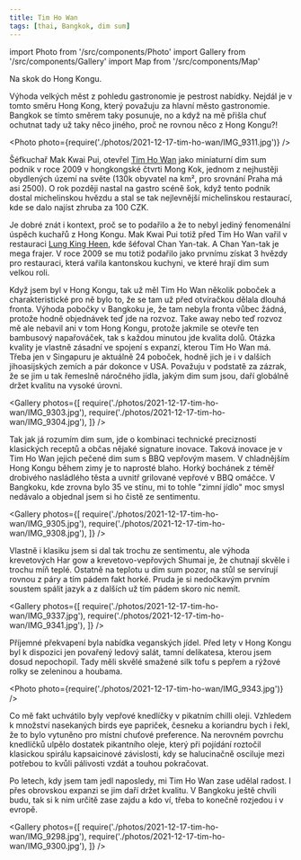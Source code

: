 ```yaml
---
title: Tim Ho Wan
tags: [thai, Bangkok, dim sum]
---
```


import Photo from '/src/components/Photo'
import Gallery from '/src/components/Gallery'
import Map from '/src/components/Map'

Na skok do Hong Kongu.

<!-- truncate -->

Výhoda velkých měst z pohledu gastronomie je pestrost nabídky. Nejdál je v tomto směru Hong Kong, který považuju za hlavní město gastronomie. Bangkok se tímto směrem taky posunuje, no a když na mě přišla chuť ochutnat tady už taky něco jiného, proč ne rovnou něco z Hong Kongu?!

<Photo photo={require('./photos/2021-12-17-tim-ho-wan/IMG_9311.jpg')} />

Šéfkuchař Mak Kwai Pui, otevřel [Tim Ho Wan](https://www.timhowan.com/) jako miniaturní dim sum podnik v roce 2009 v hongkongské čtvrti Mong Kok, jednom z nejhustěji obydlených území na světe (130k obyvatel na km², pro srovnání Praha má asi 2500). O rok později nastal na gastro scéně šok, když tento podnik dostal michelinskou hvězdu a stal se tak nejlevnější michelinskou restaurací, kde se dalo najíst zhruba za 100 CZK.

Je dobré znát i kontext, proč se to podařilo a že to nebyl jediný fenomenální úspěch kuchařů z Hong Kongu. Mak Kwai Pui totiž před Tim Ho Wan vařil v restauraci [Lung King Heen](https://www.fourseasons.com/hongkong/dining/restaurants/lung_king_heen/), kde šéfoval Chan Yan-tak. A Chan Yan-tak je mega frajer. V roce 2009 se mu totiž podařilo jako prvnímu získat 3 hvězdy pro restauraci, která vařila kantonskou kuchyni, ve které hrají dim sum velkou roli.

Když jsem byl v Hong Kongu, tak už měl Tim Ho Wan několik poboček a charakteristické pro ně bylo to, že se tam už před otvíračkou dělala dlouhá fronta. Výhoda pobočky v Bangkoku je, že tam nebyla fronta vůbec žádná, protože hodně objednávek teď jde na rozvoz. Take away nebo teď rozvoz mě ale nebavil ani v tom Hong Kongu, protože jakmile se otevře ten bambusový napařováček, tak s každou minutou jde kvalita dolů. Otázka kvality je vlastně zásadní ve spojení s expanzí, kterou Tim Ho Wan má. Třeba jen v Singapuru je aktuálně 24 poboček, hodně jich je i v dalších jihoasijských zemích a pár dokonce v USA. Považuju v podstatě za zázrak, že se jim u tak řemeslně náročného jídla, jakým dim sum jsou, daří globálně držet kvalitu na vysoké úrovni.

<Gallery photos={[
require('./photos/2021-12-17-tim-ho-wan/IMG_9303.jpg'),
require('./photos/2021-12-17-tim-ho-wan/IMG_9304.jpg'),
]} />

Tak jak já rozumím dim sum, jde o kombinaci technické preciznosti klasických receptů a občas nějaké signature inovace. Taková inovace je v Tim Ho Wan jejich pečené dim sum s BBQ vepřovým masem. V chladnějším Hong Kongu během zimy je to naprosté blaho. Horký bochánek z téměř drobivého nasládlého těsta a uvnitř grilované vepřové v BBQ omáčce. V Bangkoku, kde zrovna bylo 35 ve stínu, mi to tohle "zimní jídlo" moc smysl nedávalo a objednal jsem si ho čistě ze sentimentu.

<Gallery photos={[
require('./photos/2021-12-17-tim-ho-wan/IMG_9305.jpg'),
require('./photos/2021-12-17-tim-ho-wan/IMG_9308.jpg'),
]} />

Vlastně i klasiku jsem si dal tak trochu ze sentimentu, ale výhoda krevetových Har gow a krevetovo-vepřových Shumai je, že chutnají skvěle i trochu míň teplé. Ostatně na teplotu u dim sum pozor, na stůl se servírují rovnou z páry a tím pádem fakt horké. Pruda je si nedočkavým prvním soustem spálit jazyk a z dalších už tím pádem skoro nic nemít.

<Gallery photos={[
require('./photos/2021-12-17-tim-ho-wan/IMG_9337.jpg'),
require('./photos/2021-12-17-tim-ho-wan/IMG_9341.jpg'),
]} />

Příjemné překvapení byla nabídka veganských jídel. Před lety v Hong Kongu byl k dispozici jen povařený ledový salát, tamní delikatesa, kterou jsem dosud nepochopil. Tady měli skvělé smažené silk tofu s pepřem a rýžové rolky se zeleninou a houbama.

<Photo photo={require('./photos/2021-12-17-tim-ho-wan/IMG_9343.jpg')} />

Co mě fakt uchvátilo byly vepřové knedlíčky v pikatním chilli oleji. Vzhledem k množství nasekaných birds eye papriček, česneku a koriandru bych i řekl, že to bylo vytuněno pro místní chuťové preference. Na nerovném povrchu knedlíčků ulpělo dostatek pikantního oleje, který při pojídání roztočil klasickou spirálu kapsaicinové závislosti, kdy se halucinačně osciluje mezi potřebou to kvůli pálivosti vzdát a touhou pokračovat.

Po letech, kdy jsem tam jedl naposledy, mi Tim Ho Wan zase udělal radost. I přes obrovskou expanzi se jim daří držet kvalitu. V Bangkoku ještě chvíli budu, tak si k nim určitě zase zajdu a kdo ví, třeba to konečně rozjedou i v evropě.

<Gallery photos={[
require('./photos/2021-12-17-tim-ho-wan/IMG_9298.jpg'),
require('./photos/2021-12-17-tim-ho-wan/IMG_9300.jpg'),
]} />

<Map src="https://www.google.com/maps/embed?pb=!1m14!1m8!1m3!1d15502.728762117482!2d100.5601908!3d13.7376811!3m2!1i1024!2i768!4f13.1!3m3!1m2!1s0x0%3A0x590855b54b5c6a2e!2sTim%20Ho%20Wan%20floor%203%20Terminal%2021!5e0!3m2!1sen!2sth!4v1639803348142!5m2!1sen!2sth" />
